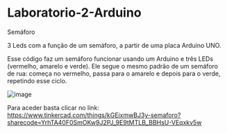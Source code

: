 # Laboratorio-2-Arduino
Semáforo

3 Leds com a função de um semáforo, a partir de uma placa Arduino UNO.

Esse código faz um semáforo funcionar usando um Arduino e três LEDs (vermelho, amarelo e verde). Ele segue o mesmo padrão de um semáforo de rua: começa no vermelho, passa para o amarelo e depois para o verde, repetindo esse ciclo.

![image](https://github.com/user-attachments/assets/ede6caa3-8b53-4705-8570-861b6ca8f6f3)



Para aceder basta clicar no link:
https://www.tinkercad.com/things/kGEixmwBJ3y-semaforo?sharecode=YrhTA40F0SmOKw9J2PJ_9E9tMTLB_BBHsU-VEqxkv5w
